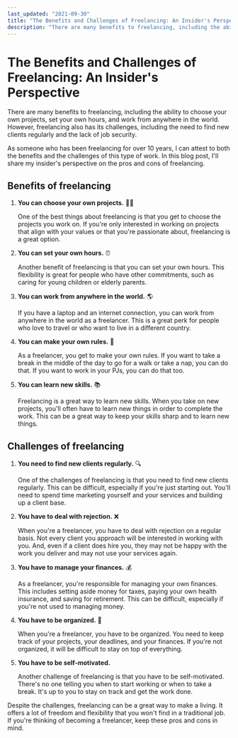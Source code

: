 ```yaml
---
last_updated: "2021-09-30"
title: "The Benefits and Challenges of Freelancing: An Insider's Perspective"
description: "There are many benefits to freelancing, including the ability to choose your own projects, set your own hours, and work from anywhere in the world. However, freelancing also has its challenges, including the need to find new clients regularly and the lack of job security."
---
```


# The Benefits and Challenges of Freelancing: An Insider's Perspective

There are many benefits to freelancing, including the ability to choose your own projects, set your own hours, and work from anywhere in the world. However, freelancing also has its challenges, including the need to find new clients regularly and the lack of job security.

As someone who has been freelancing for over 10 years, I can attest to both the benefits and the challenges of this type of work. In this blog post, I'll share my insider's perspective on the pros and cons of freelancing.

## Benefits of freelancing

1. **You can choose your own projects.** 👨‍💻

    One of the best things about freelancing is that you get to choose the projects you work on. If you're only interested in working on projects that align with your values or that you're passionate about, freelancing is a great option.

2. **You can set your own hours.** ⏰

    Another benefit of freelancing is that you can set your own hours. This flexibility is great for people who have other commitments, such as caring for young children or elderly parents.

3. **You can work from anywhere in the world.** 🌎

    If you have a laptop and an internet connection, you can work from anywhere in the world as a freelancer. This is a great perk for people who love to travel or who want to live in a different country.

4. **You can make your own rules.** 📜

    As a freelancer, you get to make your own rules. If you want to take a break in the middle of the day to go for a walk or take a nap, you can do that. If you want to work in your PJs, you can do that too.

5. **You can learn new skills.** 📚

    Freelancing is a great way to learn new skills. When you take on new projects, you'll often have to learn new things in order to complete the work. This can be a great way to keep your skills sharp and to learn new things.

## Challenges of freelancing

1. **You need to find new clients regularly.** 🔍

    One of the challenges of freelancing is that you need to find new clients regularly. This can be difficult, especially if you're just starting out. You'll need to spend time marketing yourself and your services and building up a client base.

2. **You have to deal with rejection.** ❌

    When you're a freelancer, you have to deal with rejection on a regular basis. Not every client you approach will be interested in working with you. And, even if a client does hire you, they may not be happy with the work you deliver and may not use your services again.

3. **You have to manage your finances.** 💰

    As a freelancer, you're responsible for managing your own finances. This includes setting aside money for taxes, paying your own health insurance, and saving for retirement. This can be difficult, especially if you're not used to managing money.

4. **You have to be organized.** 📁

    When you're a freelancer, you have to be organized. You need to keep track of your projects, your deadlines, and your finances. If you're not organized, it will be difficult to stay on top of everything.

5. **You have to be self-motivated.**

    Another challenge of freelancing is that you have to be self-motivated. There's no one telling you when to start working or when to take a break. It's up to you to stay on track and get the work done.

Despite the challenges, freelancing can be a great way to make a living. It offers a lot of freedom and flexibility that you won't find in a traditional job. If you're thinking of becoming a freelancer, keep these pros and cons in mind.
